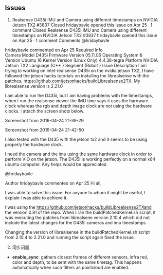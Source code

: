 




















## Issues  

1) Realsense D435i IMU and Camera using different timestamps on NVIDIA Jetson TX2 #3837
 Closed	hridaybavle opened this issue on Apr 25 · 1 comment
 Closed
Realsense D435i IMU and Camera using different timestamps on NVIDIA Jetson TX2
#3837
hridaybavle opened this issue on Apr 25 · 1 comment
Comments
@hridaybavle
 
hridaybavle commented on Apr 25
Required Info	
Camera Model	D435i
Firmware Version	05.11.06
Operating System & Version	Ubuntu 16
Kernel Version (Linux Only)	4.4.38-tegra
Platform	NVIDIA Jetson TX2
Language	{C++ }
Segment	{Robot }
Issue Description
I am trying to working on intel-realsense D435i on the nvidia jetson TX2, I have followed the jetson hacks tutorials on installing the librealsense with the patches. https://github.com/jetsonhacks/buildLibrealsense2TX. My librealsense version is 2.21.0

I am able to run the D435i, but I am having problems with the timestamps, when I run the realsense viewer the IMU time says it uses the hardware clock whereas the rgb and depth image clock are not using the hardware clocks. I attach the screen shots below.

Screenshot from 2019-04-24 21-39-29

Screenshot from 2019-04-24 21-42-50

I also tested with the D435 with the jetson tx2 and it seems to be using properly the hardware clock.

I need the camera and the imu using the same hardware clock in order to perform VIO on the jetson. The D435i is working perfectly on a normal x64 ubuntu computer. Any helps would be appreciated.

@hridaybavle
 
Author
hridaybavle commented on Apr 25
Hi all,

I was able to solve this issue. For anyone to whom it might be useful, I explain I was able to achieve it.

I was using the https://github.com/jetsonhacks/buildLibrealsense2TXand the version 0.81 of the repo. When I ran the buildPatchedKernel.sh script, it was executing the patches from librealsene version 2.10.4 which did not include the latest changes for the D435i cameras and imu timestamps.

Changing the version of librealsense in the buildPatchedKernel.sh script from 2.10.4 to 2.21.0 and running the script again fixed the issue.


2) 同步问题  

- **enable_sync**: gathers closest frames of different sensors, infra red, color and depth, to be sent with the same timetag. This happens automatically when such filters as pointcloud are enabled.